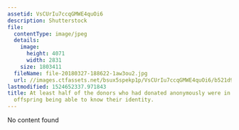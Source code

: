 ```yaml
---
assetid: VsCUrIu7ccqGMWE4quOi6
description: Shutterstock
file:
  contentType: image/jpeg
  details:
    image:
      height: 4071
      width: 2831
    size: 1803411
  fileName: file-20180327-188622-1aw3ou2.jpg
  url: //images.ctfassets.net/bsux5spekp1p/VsCUrIu7ccqGMWE4quOi6/b521d95c83b04ceb764d937cdf5cf3e5/file-20180327-188622-1aw3ou2.jpg
lastmodified: 1524652337.971843
title: At least half of the donors who had donated anonymously were in favour of their
  offspring being able to know their identity.
---
```

No content found